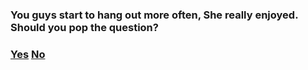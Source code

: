 ### You guys start to hang out more often, She really enjoyed. Should you pop the question?

### [Yes](Yesevelyn) [No](Noevelyn.md)
